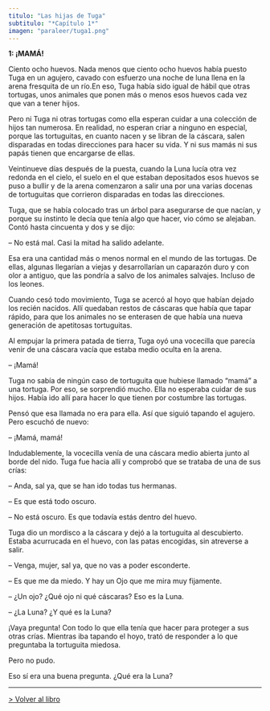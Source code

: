```yaml
---
titulo: "Las hijas de Tuga"
subtitulo: "*Capítulo 1*"
imagen: "paraleer/tuga1.png"
---
```

 **1: ¡MAMÁ!**

Ciento ocho huevos. Nada menos que ciento ocho huevos había puesto Tuga en un
agujero, cavado con esfuerzo una noche de luna llena en la arena fresquita de
un río.En eso, Tuga había sido igual de hábil que otras tortugas, unos
animales que ponen más o menos esos huevos cada vez que van a tener hijos.

Pero ni Tuga ni otras tortugas como ella esperan cuidar a una colección de
hijos tan numerosa. En realidad, no esperan criar a ninguno en especial,
porque las tortuguitas, en cuanto nacen y se libran de la cáscara, salen
disparadas en todas direcciones para hacer su vida. Y ni sus mamás ni sus
papás tienen que encargarse de ellas.

Veintinueve días después de la puesta, cuando la Luna lucía otra vez redonda
en el cielo, el suelo en el que estaban depositados esos huevos se puso a
bullir y de la arena comenzaron a salir una por una varias docenas de
tortuguitas que corrieron disparadas en todas las direcciones.

Tuga, que se había colocado tras un árbol para asegurarse de que nacían, y
porque su instinto le decía que tenía algo que hacer, vio cómo se alejaban.
Contó hasta cincuenta y dos y se dijo:

– No está mal. Casi la mitad ha salido adelante.

Esa era una cantidad más o menos normal en el mundo de las tortugas. De
ellas, algunas llegarían a viejas y desarrollarían un caparazón duro y con
olor a antiguo, que las pondría a salvo de los animales salvajes. Incluso de
los leones.

Cuando cesó todo movimiento, Tuga se acercó al hoyo que habían dejado los
recién nacidos. Allí quedaban restos de cáscaras que había que tapar rápido,
para que los animales no se enterasen de que había una nueva generación de
apetitosas tortuguitas.

Al empujar la primera patada de tierra, Tuga oyó una vocecilla que parecía
venir de una cáscara vacía que estaba medio oculta en la arena.

– ¡Mamá!

Tuga no sabía de ningún caso de tortuguita que hubiese llamado “mamá” a una
tortuga. Por eso, se sorprendió mucho. Ella no esperaba cuidar de sus hijos.
Había ido allí para hacer lo que tienen por costumbre las tortugas.

Pensó que esa llamada no era para ella. Así que siguió tapando el agujero.
Pero escuchó de nuevo:

– ¡Mamá, mamá!

Indudablemente, la vocecilla venía de una cáscara medio abierta junto al
borde del nido. Tuga fue hacia allí y comprobó que se trataba de una de sus
crías:

– Anda, sal ya, que se han ido todas tus hermanas.

– Es que está todo oscuro.

– No está oscuro. Es que todavía estás dentro del huevo.

Tuga dio un mordisco a la cáscara y dejó a la tortuguita al descubierto.
Estaba acurrucada en el huevo, con las patas encogidas, sin atreverse a salir.

– Venga, mujer, sal ya, que no vas a poder esconderte.

– Es que me da miedo. Y hay un Ojo que me mira muy fijamente.

– ¿Un ojo? ¿Qué ojo ni qué cáscaras? Eso es la Luna.

– ¿La Luna? ¿Y qué es la Luna?

¡Vaya pregunta! Con todo lo que ella tenía que hacer para proteger a sus
otras crías. Mientras iba tapando el hoyo, trató de responder a lo que
preguntaba la tortuguita miedosa.

Pero no pudo.

Eso sí era una buena pregunta. ¿Qué era la Luna?

* * *

[> Volver al libro](http:/ver/mislibros/tuga)

